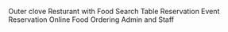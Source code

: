 Outer clove Resturant with Food Search 
Table Reservation
Event Reservation
Online Food Ordering
Admin and Staff
